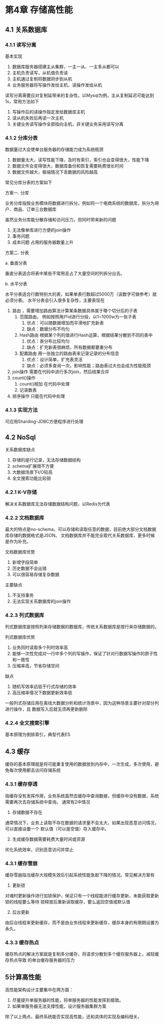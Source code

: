 # 第4章 存储高性能
## 4.1 关系数据库
### 4.1.1 读写分离
基本实现
1. 数据库服务器搭建主从集群，一主一从、一主多从都可以
2. 主机负责读写，从机值负责读
3. 主机通过复制将数据同步到从机
4. 业务服务器将写操作发给主机，读操作发给从机

读写分离需要应对复制延带来的复杂性，以Mysql为例，主从复制延迟可能达到1s，常用方法如下
1. 写操作后的读操作指定发给数据库主机
2. 读从机失败后再读一次主机
3. 关键业务读写操作全部指向主机，非关键业务采用读写分离

### 4.1.2 分库分表
数据量过大会使单台服务器的存储能力成为系统瓶颈
1. 数据量太大，读写性能下降，及时有索引，索引也会变得很大，性能下降
2. 数据文件会变得很大，数据库备份和恢复需要耗费很长时间
3. 数据文件越大，极端情况下丢数据的风险越高

常见分库分表的方案如下

方案一. 分库

业务分库指按业务模块将数据进行拆分。例如将一个电商系统的数据库，拆分为用户、商品、订单三台数据库

虽然业务分库能分散存储和访问压力，但同时带来新的问题
1. 无法像单库进行方便的join操作
2. 事务问题
3. 成本问题 占用的服务器数量上升

方案二. 分表

a. 垂直分表

垂直分表适合将表中某些不常用且占了大量空间的列拆分出去。


b. 水平分表

水平分表适合行数特别大的表，如果单表行数超过5000万（该数字可做参考）就必须分表。
水平分表会引入很多复杂性，主要表现在
1. 路由 ，需要增加路由算法计算某条数据具体属于哪个切分后的子表
   1. 范围路由， 例如按照用户id进行分段，以1~1000w为一张子表
      1. 优点：可以随数据增加而平滑地扩充新表
      2. 缺点：数据分布不均匀
   2. Hash路由 根据某个列的值进行Hash运算，根据结果分散到不同的表中
      1. 优点：表分布比较均匀
      2. 缺点：扩充新表很麻烦，所有数据都要重分布
   3. 配置路由 用一张独立的路由表来记录记录的分布信息
      1. 优点：设计简单，扩充表灵活
      2. 缺点：必须多查询一次，影响性能；路由表过大也会成为性能瓶颈
2. join操作 需要在代码中进行多次join，然后结果合并
3. count()操作
   1. count()相加 在代码中处理
   2. 记录数表 
4. 排序操作 只能在代码中处理

### 4.1.3 实现方法
可应用Sharding-JDBC方便程序进行处理

## 4.2 NoSql
关系数据库缺点
1. 存储的是行记录，无法存储数据结构
2. schema扩展很不方便
3. 大数据场景下I/O较高
4. 全文搜索功能比较弱

### 4.2.1 K-V存储
解决关系数据库无法存储数据结构问题，以Redis为代表

### 4.2.2 文档数据库
最大的特点是no-schema，可以存储和读取任意的数据，目前绝大部分文档数据库存储的数据格式是JSON。
文档数据库并不能完全取代关系数据库，更多时候是作为补充。

文档数据库优势
1. 新增字段简单
2. 历史数据不会出错
3. 可以很容易存储复杂数据

主要缺点
1. 不支持事务
2. 无法实现关系数据库的join操作

### 4.2.3 列式数据库
列式数据库是按照列来存储数据的数据库，传统关系数据库是按行来存储数据的。

列式数据库优势
1. 业务同时读取多个列时效率高
2. 能够一次性完成对一行中多个列的写操作，保证了针对行数据写操作的原子性和一致性
3. 压缩率高，节省存储空间

缺点
1. 随机写效率远低于行式存储的效率
2. 高压缩率情况下数据更新效率低

一般列式存储应用在离线大数据分析和统计场景中，因为这种场景主要针对部分列进行操作，且
数据写入后就无须再更新删除

### 4.2.4 全文搜索引擎
基本原理为倒排索引，典型代表ES

## 4.3 缓存
缓存的基本原理就是将可能重复使用的数据放到内存中，一次生成，多次使用，避免每次使用都去访问存储系统

### 4.3.1 缓存穿透
指缓存没有发挥作用，业务系统虽然去缓存中查询数据，但缓存中没有数据，系统需要再次去存储系统中查询。
通常有2中情况 
1. 存储数据不存在

通常情况下，业务上读取不存在数据的请求量不会太大，如果出现恶意访问情况，可以直接设置一个
默认值（可以是空值）存入缓存中。

2. 生成缓存数据需要耗费大量时间或资源

优化系统效率，识别恶意访问并禁止

### 4.3.1 缓存雪崩
缓存雪崩指当缓存大规模失效后引起系统性能急剧下降的情况。常见解决方案有
1. 更新锁

对魂村更新操作进行加锁保护，保证只有一个线程能进行缓存更新，未能获取更新锁的线程要么等待
锁释放后重新读取缓存，要么返回空值或默认值

2. 后台更新

由后台线程来更新缓存，而不是由业务线程来更新缓存，缓存本身的有限期设置为永久。

### 4.3.3 缓存热点
缓存热点的解决方案就是复制多分缓存，将请求分散到多个缓存服务器上，减轻缓存热点导致
的单台缓存服务器的压力

## 5计算高性能
高性能架构设计主要集中在两方面：
1. 尽量提升单服务器的性能，将单服务器的性能发挥到极致。
2. 如果单服务器无法支撑性能，设计服务器集群方案

除了以上两点，最终系统能否实现高性能，还和具体的实现及编码相关。




